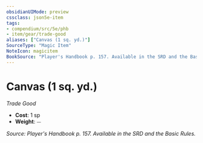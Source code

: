 ```yaml
---
obsidianUIMode: preview
cssclass: json5e-item
tags:
- compendium/src/5e/phb
- item/gear/trade-good
aliases: ["Canvas (1 sq. yd.)"]
SourceType: "Magic Item"
NoteIcon: magicitem
BookSource: "Player's Handbook p. 157. Available in the SRD and the Basic Rules."
---
```

# Canvas (1 sq. yd.)
*Trade Good*  

- **Cost**: 1 sp
- **Weight**: ⏤

*Source: Player's Handbook p. 157. Available in the SRD and the Basic Rules.*